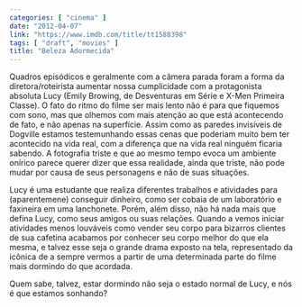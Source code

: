 ```yaml
---
categories: [ "cinema" ]
date: "2012-04-07"
link: "https://www.imdb.com/title/tt1588398"
tags: [ "draft", "movies" ]
title: "Beleza Adormecida"
---
```

Quadros episódicos e geralmente com a câmera parada foram a forma da diretora/roteirista aumentar nossa cumplicidade com a protagonista absoluta Lucy (Emily Browing, de Desventuras em Série e X-Men Primeira Classe). O fato do ritmo do filme ser mais lento não é para que fiquemos com sono, mas que olhemos com mais atenção ao que está acontecendo de fato, e não apenas na superfície. Assim como as paredes invisíveis de Dogville estamos testemunhando essas cenas que poderiam muito bem ter acontecido na vida real, com a diferença que na vida real ninguém ficaria sabendo. A fotografia triste e que ao mesmo tempo evoca um ambiente onírico parece querer dizer que essa realidade, ainda que triste, não pode mudar por causa de seus personagens e não de suas situações.

Lucy é uma estudante que realiza diferentes trabalhos e atividades para (aparentemene) conseguir dinheiro, como ser cobaia de um laboratório e faxineira em uma lanchonete. Porém, além disso, não há nada mais que defina Lucy, como seus amigos ou suas relações. Quando a vemos iniciar atividades menos louváveis como vender seu corpo para bizarros clientes de sua cafetina acabamos por conhecer seu corpo melhor do que ela mesma, e talvez esse seja o grande drama exposto na tela, representado da icônica de a sempre vermos a partir de uma determinada parte do filme mais dormindo do que acordada.

Quem sabe, talvez, estar dormindo não seja o estado normal de Lucy, e nós é que estamos sonhando?
